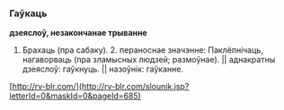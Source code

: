 ### Гаўкаць
**дзеяслоў, незакончанае трыванне**

1. Брахаць (пра сабаку). 2. пераноснае значэнне: Паклёпнічаць, нагаворваць (пра зламысных людзей; размоўнае). || аднакратны дзеяслоў: гаўкнуць. || назоўнік: гаўканне.

<a rel="author">[http://rv-blr.com/](http://rv-blr.com/slounik.jsp?letterId=0&maskId=0&pageId=685)</a>
